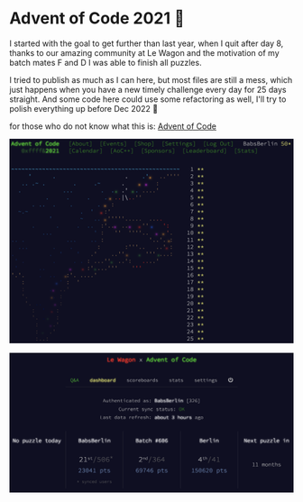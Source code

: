 
# Advent of Code 2021 🎄


I started with the goal to get further than last year, when I quit after day 8, thanks to our amazing community at Le Wagon and the motivation of my batch mates F and D I was able to finish all puzzles. 

I tried to publish as much as I can here, but most files are still a mess, which just happens when you have a new timely challenge every day for 25 days straight. And some code here could use some refactoring as well, I'll try to polish everything up before Dec 2022 🎄

for those who do not know what this is:
[Advent of Code](https://adventofcode.com/2021/)

![AOC Calendar 2021](images/AOC_Calendar_2021.png)

![Le Wagon AOC Dashboard](images/LeWagon_AOC_Dashboard.png)